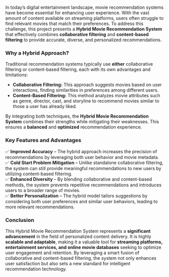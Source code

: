 In today’s digital entertainment landscape, movie recommendation systems have become essential for enhancing user experience. With the vast amount of content available on streaming platforms, users often struggle to find relevant movies that match their preferences. To address this challenge, this project presents a **Hybrid Movie Recommendation System** that effectively combines **collaborative filtering** and **content-based filtering** to provide accurate, diverse, and personalized recommendations.  

### **Why a Hybrid Approach?**  
Traditional recommendation systems typically use **either** collaborative filtering or content-based filtering, each with its own advantages and limitations:  

- **Collaborative Filtering:** This approach suggests movies based on user interactions, finding similarities in preferences among different users. 
- **Content-Based Filtering:** This method analyzes movie attributes such as genre, director, cast, and storyline to recommend movies similar to those a user has already liked. 

By integrating both techniques, the **Hybrid Movie Recommendation System** combines their strengths while mitigating their weaknesses. This ensures a **balanced** and **optimized** recommendation experience.  

### **Key Features and Advantages**  
✅ **Improved Accuracy** – The hybrid approach increases the precision of recommendations by leveraging both user behavior and movie metadata.  
✅ **Cold Start Problem Mitigation** – Unlike standalone collaborative filtering, the system can still provide meaningful recommendations to new users by utilizing content-based filtering.  
✅ **Enhanced Diversity** – By blending collaborative and content-based methods, the system prevents repetitive recommendations and introduces users to a broader range of movies.  
✅ **Better Personalization** – The hybrid model tailors suggestions by considering both user preferences and similar user behaviors, leading to more relevant recommendations.  

### **Conclusion**  
This Hybrid Movie Recommendation System represents a **significant advancement** in the field of personalized content delivery. It is highly **scalable and adaptable**, making it a valuable tool for **streaming platforms, entertainment services, and online movie databases** seeking to optimize user engagement and retention. By leveraging a smart fusion of collaborative and content-based filtering, the system not only enhances user satisfaction but also sets a new standard for intelligent recommendation technology.  
